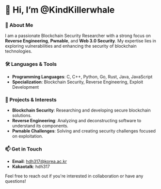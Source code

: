# 👋 Hi, I’m @KindKillerwhale

### 👀 About Me
I am a passionate Blockchain Security Researcher with a strong focus on **Reverse Engineering**, **Pwnable**, and **Web 3.0 Security**. My expertise lies in exploring vulnerabilities and enhancing the security of blockchain technologies.

### 🛠 Languages & Tools
- **Programming Languages**: C, C++, Python, Go, Rust, Java, JavaScript
- **Specialization**: Blockchain Security, Reverse Engineering, Exploit Development

### 🚀 Projects & Interests
- **Blockchain Security**: Researching and developing secure blockchain solutions.
- **Reverse Engineering**: Analyzing and deconstructing software to understand its components.
- **Pwnable Challenges**: Solving and creating security challenges focused on exploitation.

### 📫 Get in Touch
- **Email**: hdh317@korea.ac.kr
- **Kakaotalk**: hdh317

Feel free to reach out if you're interested in collaboration or have any questions!
